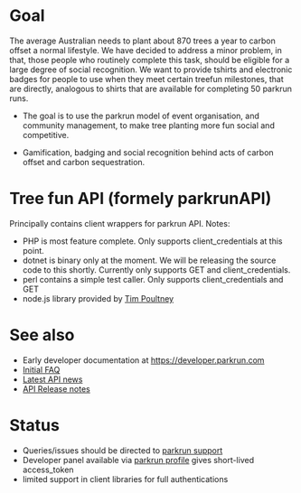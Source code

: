 Goal
========
The average Australian needs to plant about 870 trees a year to carbon offset a normal lifestyle. We have decided to address a minor problem, in that, those people who routinely complete this task, should be eligible for a large degree of social recognition. We want to provide tshirts and electronic badges for people to use when they meet certain treefun milestones, that are directly, analogous to shirts that are available for completing 50 parkrun runs.

* The goal is to use the parkrun model of event organisation, and community management, to make tree planting more fun social and competitive.

* Gamification, badging and social recognition behind acts of carbon offset and carbon sequestration.

 Tree fun API (formely parkrunAPI)
==========

Principally contains client wrappers for parkrun API. Notes:

* PHP is most feature complete. Only supports client_credentials at this point.
* dotnet is binary only at the moment. We will be releasing the source code to this shortly. Currently only supports GET and client_credentials. 
* perl contains a simple test caller. Only supports client_credentials and GET
* node.js library provided by [Tim Poultney](https://github.com/timpoultney)


See also
========

* Early developer documentation at https://developer.parkrun.com
* [Initial FAQ](http://support.parkrun.com/hc/en-us/categories/200347082-parkrun-API)
* [Latest API news](http://www.parkrun.com/news/tag/api/)
* [API Release notes](https://github.com/parkrun/parkrunAPI/wiki/Releases)

Status
======

* Queries/issues should be directed to [parkrun support](https://support.parkrun.com)
* Developer panel available via [parkrun profile](https://www.parkrun.com/profile/developer/) gives short-lived access_token
* limited support in client libraries for full authentications
